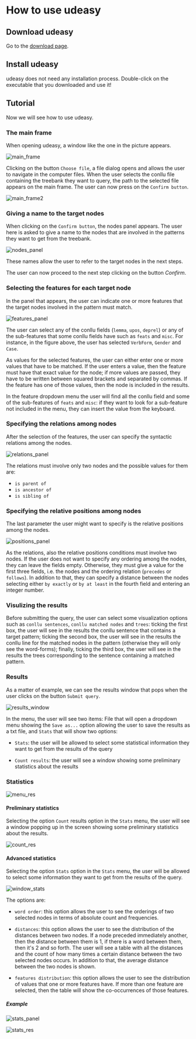 # How to use udeasy

## Download udeasy

Go to the [download page](download.md).

## Install udeasy

udeasy does not need any installation process. Double-click on the executable that you downloaded
and use it!

## Tutorial

Now we will see how to use udeasy.

### The main frame

When opening udeasy, a window like the one in the picture appears.

![main_frame](img/main_frame.png)

Clicking on the button `Choose file`, a file dialog opens and allows the user
to navigate in the computer files.
When the user selects the conllu file containing the treebank they want to
query, the path to the selected file appears on the main frame. The user
can now press on the `Confirm button`.

![main_frame2](img/main_frame2.png)

### Giving a name to the target nodes

When clicking on the `Confirm button`, the nodes panel appears. The user
here is asked to give a name to the nodes that are involved in the patterns
they want to get from the treebank.

![nodes_panel](img/nodes_panel.png)

These names allow the user to refer to the target nodes in the next steps.

The user can now proceed to the next step clicking on the button _Confirm_.

### Selecting the features for each target node

In the panel that appears, the user can indicate one or more features that
the target nodes involved in the pattern must match.

![features_panel](img/features_panel.png)

The user can select any of the conllu fields (`lemma`, `upos`, `deprel`) or any
of the sub-features that some conllu fields have such as `feats` and `misc`. For
instance, in the figure above, the user has selected `VerbForm`, `Gender` and
`Case`.

As values for the selected features, the user can either enter one or more
values that have to be matched. If the user enters a value, then the feature
must have that exact value for the node; if more values are passed, they
have to be written between squared brackets and separated by commas. If
the feature has one of those values, then the node is included in the results.

In the feature dropdown menu the user will find all the conllu field and some of
the sub-features of `feats` and `misc`: if they want to look for a sub-feature not
included in the menu, they can insert the value from the keyboard.

### Specifying the relations among nodes

After the selection of the features, the user can specify the syntactic
relations among the nodes.

![relations_panel](img/relations_panel.png)

The relations must involve only two nodes and the possible values for them
are:

* `is parent of`
* `is ancestor of`
* `is sibling of`

### Specifying the relative positions among nodes

The last parameter the user might want to specify is the relative positions
among the nodes.

![positions_panel](img/positions_panel.png)

As the relations, also the relative positions conditions must involve two
nodes. If the user does not want to specify any ordering among the nodes,
they can leave the fields empty. Otherwise, they must give a value for the
first three fields, i.e. the nodes and the ordering relation (`precedes` or
`follows`). In addition to that, they can specify a distance between the
nodes selecting either `by exactly` or `by at least` in the fourth field and
entering an integer number.

### Visulizing the results

Before submitting the query, the user can select some visualization options
such as `conllu sentences`, `conllu matched nodes` and `trees`: ticking the first
box, the user will see in the results the conllu sentence that contains a
target pattern; ticking the second box, the user will see in the results the
conllu line for the matched nodes in the pattern (otherwise they will only
see the word-forms); finally, ticking the third box, the user will see in
the results the trees corresponding to the sentence containing a matched
pattern.

### Results

As a matter of example, we can see the results window that pops when the user
clicks on the button `Submit query`.

![results_window](img/results_window.png)

In the menu, the user will see two items: File that will open a dropdown
menu showing the `Save as...` option allowing the user to save the results
as a txt file, and `Stats` that will show two options:

* `Stats`: the user will be allowed to select some statistical information
they want to get from the results of the query

* `Count results`: the user will see a window showing some preliminary
statistics about the results

### Statistics

![menu_res](img/menu_res.png)

#### Preliminary statistics

Selecting the option `Count` results option in the `Stats` menu, the user
will see a window popping up in the screen showing some preliminary
statistics about the results.

![count_res](img/count_res.png)

#### Advanced statistics

Selecting the option `Stats` option in the `Stats` menu, the user will be
allowed to select some information they want to get from the results of the
query.

![window_stats](img/window_stats.png)

The options are:

* `word order`: this option allows the user to see the orderings of two
selected nodes in terms of absolute count and frequencies.

* `distances`: this option allows the user to see the distribution of the
distances between two nodes. If a node preceded immediately another,
then the distance between them is 1, if there is a word between them,
then it's 2 and so forth. The user will see a table with all the distances
and the count of how many times a certain distance between the two
selected nodes occurs. In addition to that, the average distance
between the two nodes is shown.

* `features distribution`: this option allows the user to see the
distribution of values that one or more features have. If more than
one feature are selected, then the table will show the co-occurrences
of those features.

##### Example

![stats_panel](img/stats_panel.png)

![stats_res](img/stats_res.png)
